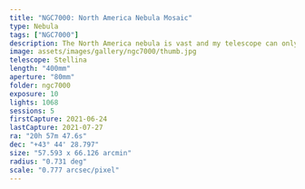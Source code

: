 ```yaml
---
title: "NGC7000: North America Nebula Mosaic"
type: Nebula
tags: ["NGC7000"]
description: The North America nebula is vast and my telescope can only capture a small frame. I created this mosaic to appreciate the breadth and depth of its beauty.
image: assets/images/gallery/ngc7000/thumb.jpg
telescope: Stellina
length: "400mm"
aperture: "80mm"
folder: ngc7000
exposure: 10
lights: 1068
sessions: 5
firstCapture: 2021-06-24 
lastCapture: 2021-07-27
ra: "20h 57m 47.6s"
dec: "+43° 44' 28.797"
size: "57.593 x 66.126 arcmin"
radius: "0.731 deg"
scale: "0.777 arcsec/pixel"
---
```

